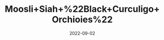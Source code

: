 ---
title: 'Moosli+Siah+%22Black+Curculigo+Orchioies%22'
date: '2022-09-02' 
metatag: '' 
inventory: '0' 
draft: false 
# meta description 
shortDescripton: ''
description: 'Herb'
longdescription: ''
featured: True
# product Price
price: '40.0'
# Product Short Description
shortDescription: ''
productID: 'D0D74789-9E2A-ED11-9968-005056B3A416'
type: 'products'
category: 'Herb' 
thumnailproduct: 'https://aminsaddiquidawakhana.eralive.net/images/products/D0D74789-9E2A-ED11-9968-005056B3A4161.png' 
images:
  - image: 'images/products/D0D74789-9E2A-ED11-9968-005056B3A4161.png'  
Variants:
---